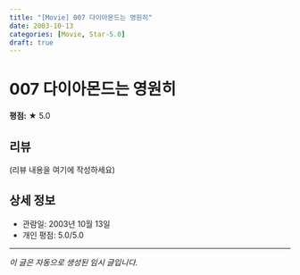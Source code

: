 ```yaml
---
title: "[Movie] 007 다이아몬드는 영원히"
date: 2003-10-13
categories: [Movie, Star-5.0]
draft: true
---
```


# 007 다이아몬드는 영원히

**평점:** ★ 5.0

## 리뷰

(리뷰 내용을 여기에 작성하세요)

## 상세 정보

- 관람일: 2003년 10월 13일
- 개인 평점: 5.0/5.0

---

*이 글은 자동으로 생성된 임시 글입니다.*
